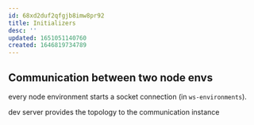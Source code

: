 ```yaml
---
id: 68xd2duf2qfgjb8imw8pr92
title: Initializers
desc: ''
updated: 1651051140760
created: 1646819734789
---
```


## Communication between two node envs

every node environment starts a socket connection (in `ws-environments`).

dev server provides the topology to the communication instance

